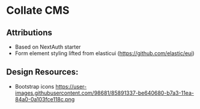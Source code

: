 # Collate CMS

## Attributions

- Based on NextAuth starter
- Form element styling lifted from elasticui (https://github.com/elastic/eui)

## Design Resources:

- Bootstrap icons https://user-images.githubusercontent.com/98681/85891337-be640680-b7a3-11ea-84a0-0a103fce118c.png

